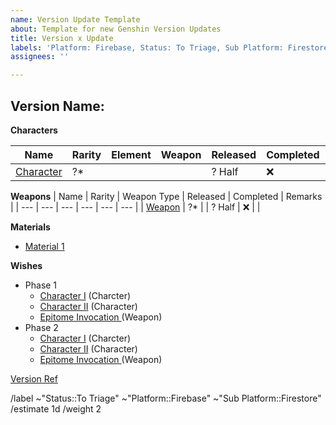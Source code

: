 ```yaml
---
name: Version Update Template
about: Template for new Genshin Version Updates
title: Version x Update
labels: 'Platform: Firebase, Status: To Triage, Sub Platform: Firestore'
assignees: ''

---
```


Version Name: <Replace>
---

**Characters**

| Name | Rarity | Element | Weapon | Released | Completed | Remarks |
| --- | --- | --- | --- | --- | --- | --- |
| [Character](<replace>) | ?* | <Element> | <Weapon> | ? Half | :x: |  |

**Weapons**
| Name | Rarity | Weapon Type | Released | Completed | Remarks |
| --- | --- | --- | --- | --- | --- |
| [Weapon](<replace>) | ?* | <WeaponType> | ? Half | :x: |  |

**Materials**
- [Material 1](<replace>)

**Wishes** <Update link and titles>
- Phase 1
    - [Character I](https://genshin-impact.fandom.com/wiki/) (Charcter)
    - [Character II](https://genshin-impact.fandom.com/wiki/) (Character)
    - [Epitome Invocation ](https://genshin-impact.fandom.com/wiki/) (Weapon)
- Phase 2
    - [Character I](https://genshin-impact.fandom.com/wiki/) (Charcter)
    - [Character II](https://genshin-impact.fandom.com/wiki/) (Character)
    - [Epitome Invocation ](https://genshin-impact.fandom.com/wiki/) (Weapon)

[Version Ref](https://genshin-impact.fandom.com/wiki/Version/x) <Replace x with version number>



/label ~"Status::To Triage" ~"Platform::Firebase" ~"Sub Platform::Firestore"
/estimate 1d
/weight 2
